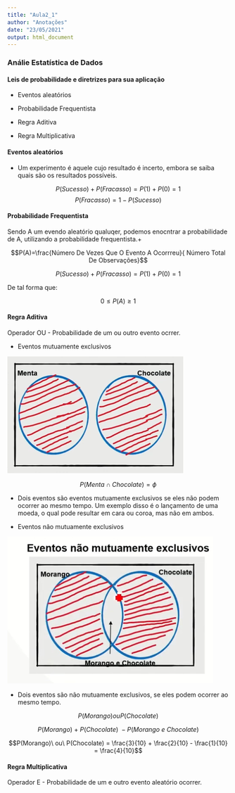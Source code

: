 ```yaml
---
title: "Aula2_1"
author: "Anotações"
date: "23/05/2021"
output: html_document
---
```

### Análie Estatística de Dados

#### Leis de probabilidade e diretrizes para sua aplicação

- Eventos aleatórios

- Probabilidade Frequentista

- Regra Aditiva

- Regra Multiplicativa

#### Eventos aleatórios

- Um experimento é aquele cujo resultado é incerto, embora se saiba quais são os resultados possíveis.

$$P(Sucesso)+P(Fracasso) = P(1)+P(0)=1$$
$$P(Fracasso) = 1-P(Sucesso)$$
#### Probabilidade Frequentista

Sendo A um evendo aleatório qualuqer, podemos enocntrar a probabilidade de A, utilizando a probabilidade frequentista.+

$$P(A)=\frac{Número De Vezes Que O Evento A Ocorrreu}{ Número Total De Observações}$$

$$P(Sucesso)+P(Fracasso) = P(1)+P(0)=1$$

De tal forma que:

$$0 \le P(A) \ge 1$$

#### Regra Aditiva

Operador OU - Probabilidade de um ou outro evento ocrrer.

- Eventos mutuamente exclusivos

![](./img/00.png)

$$P(Menta \cap Chocolate) = \phi$$

  - Dois eventos são eventos mutuamente exclusivos se eles não podem ocorrer ao mesmo tempo. Um exemplo disso é o lançamento de uma moeda, o qual pode resultar em cara ou coroa, mas não em ambos. 
  
- Eventos não mutuamente exclusivos

![](./img/01.png)

  - Dois eventos são não mutuamente exclusivos, se eles podem ocorrer ao mesmo tempo.
  
$$P(Morango) ou P(Chocolate)$$ 
 
$$P(Morango)\ +\ P(Chocolate)\ - P(Morango\ e\ Chocolate)$$ 
 
 $$P(Morango)\ ou\ P(Chocolate) = \frac{3}{10} + \frac{2}{10} - \frac{1}{10} = \frac{4}{10}$$ 
 
#### Regra Multiplicativa

Operador E - Probabilidade de um e outro evento aleatório ocorrer.
  